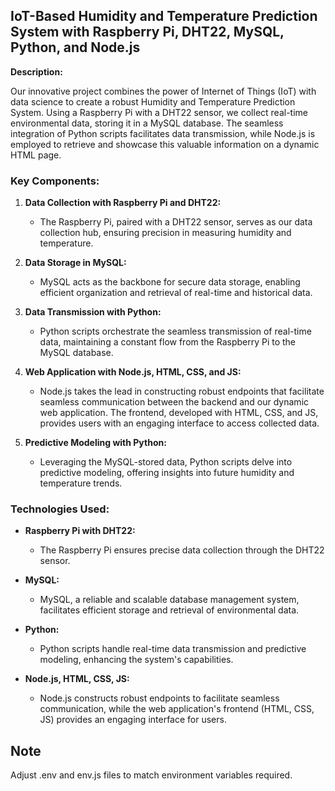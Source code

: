 ## IoT-Based Humidity and Temperature Prediction System with Raspberry Pi, DHT22, MySQL, Python, and Node.js

**Description:**

Our innovative project combines the power of Internet of Things (IoT) with data science to create a robust Humidity and Temperature Prediction System. Using a Raspberry Pi with a DHT22 sensor, we collect real-time environmental data, storing it in a MySQL database. The seamless integration of Python scripts facilitates data transmission, while Node.js is employed to retrieve and showcase this valuable information on a dynamic HTML page.

### Key Components:

1. **Data Collection with Raspberry Pi and DHT22:**
   - The Raspberry Pi, paired with a DHT22 sensor, serves as our data collection hub, ensuring precision in measuring humidity and temperature.

2. **Data Storage in MySQL:**
   - MySQL acts as the backbone for secure data storage, enabling efficient organization and retrieval of real-time and historical data.

3. **Data Transmission with Python:**
   - Python scripts orchestrate the seamless transmission of real-time data, maintaining a constant flow from the Raspberry Pi to the MySQL database.

4. **Web Application with Node.js, HTML, CSS, and JS:**
   - Node.js takes the lead in constructing robust endpoints that facilitate seamless communication between the backend and our dynamic web application. The frontend, developed with HTML, CSS, and JS, provides users with an engaging interface to access collected data.

5. **Predictive Modeling with Python:**
   - Leveraging the MySQL-stored data, Python scripts delve into predictive modeling, offering insights into future humidity and temperature trends.

### Technologies Used:

- **Raspberry Pi with DHT22:**
  - The Raspberry Pi ensures precise data collection through the DHT22 sensor.

- **MySQL:**
  - MySQL, a reliable and scalable database management system, facilitates efficient storage and retrieval of environmental data.

- **Python:**
  - Python scripts handle real-time data transmission and predictive modeling, enhancing the system's capabilities.

- **Node.js, HTML, CSS, JS:**
  - Node.js constructs robust endpoints to facilitate seamless communication, while the web application's frontend (HTML, CSS, JS) provides an engaging interface for users.

## Note
Adjust .env and env.js files to match environment variables required.
